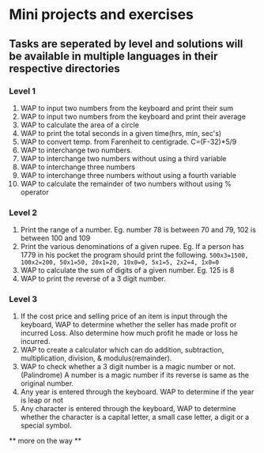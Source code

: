# Mini projects and exercises

## Tasks are seperated by level and solutions will be available in multiple languages in their respective directories

### Level 1

1. WAP to input two numbers from the keyboard and print their sum
2. WAP to input two numbers from the keyboard and print their average
3. WAP to calculate the area of a circle
4. WAP to print the total seconds in a given time(hrs, min, sec's)
5. WAP to convert temp. from Farenheit to centigrade. C=(F-32)*5/9
6. WAP to interchange two numbers.
7. WAP to interchange two numbers without using a third variable
8. WAP to interchange three numbers
9. WAP to interchange three numbers without using a fourth variable
10. WAP to calculate the remainder of two numbers without using % operator

### Level 2

1. Print the range of a number. Eg. number 78 is between 70 and 79, 102 is between 100 and 109
2. Print the various denominations of a given rupee. Eg. If a person has 1779 in his pocket the program should print the following.
`500x3=1500, 100x2=200, 50x1=50, 20x1=20, 10x0=0, 5x1=5, 2x2=4, 1x0=0`
3. WAP to calculate the sum of digits of a given number. Eg. 125 is 8
4. WAP to print the reverse of a 3 digit number.

### Level 3

1. If the cost price and selling price of an item is input through the keyboard, WAP to determine whether the seller has made profit or incurred Loss. Also determine how much profit he made or loss he incurred.
2. WAP to create a calculator which can do addition, subtraction, multiplication, division, & modulus(remainder).
3. WAP to check whether a 3 digit number is a magic number or not. (Palindrome) A number is a magic number if its reverse is same as the original number.
4. Any year is entered through the keyboard. WAP to determine if the year is leap or not
5. Any character is entered through the keyboard, WAP to determine whether the character is a capital letter, a small case letter, a digit or a special symbol.


** more on the way **